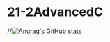 # 21-2AdvancedC

//[![Anurag's GitHub stats](https://github-readme-stats.vercel.app/api?username=duckbillLvr)](https://github.com/anuraghazra/github-readme-stats)

